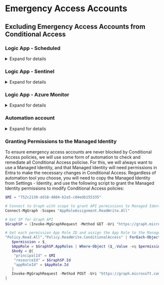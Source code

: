 # Emergency Access Accounts

## Excluding Emergency Access Accounts from Conditional Access

### Logic App - Scheduled
<details>
  <summary>Expand for details</summary><br>

<span style="display:block">[![Deploy to Azure](https://aka.ms/deploytoazurebutton)](https://portal.azure.com/#create/Microsoft.Template/uri/https%3A%2F%2Fraw.githubusercontent.com%2Fnathanmcnulty%2Fnathanmcnulty%2Frefs%2Fheads%2Fmain%2FEntra%2Femergency-access%2Femergency-access-exclusion.json)</span>

This solution exlcudes a security group from all CA policies, so you will need to create a security group and place your emergency access accounts in this group. Conditional Access caches group memberships, so there is no risk that an outage between Conditional Access and Entra ID will cause issues. You will need the security group objectId during deployment of the Logic App template below.

<img width="728" height="709" alt="image" src="https://github.com/user-attachments/assets/25608f7f-00dc-4e0c-8f3c-a16af389f92f" />
</details>

### Logic App - Sentinel

<details>
  <summary>Expand for details</summary><br>

<span style="display:block">[![Deploy to Azure](https://aka.ms/deploytoazurebutton)](https://portal.azure.com/#create/Microsoft.Template/uri/https%3A%2F%2Fraw.githubusercontent.com%2Fnathanmcnulty%2Fnathanmcnulty%2Frefs%2Fheads%2Fmain%2FEntra%2Femergency-access%2Femergency-access-exclusion-sentinel.json)</span>

This solution uses a Sentinel NRT Analytics rule to create an alert that triggers a Logic App. The Logic App only runs when an alert is created (so only when a Conditional Access change is detected), and this reduces cost by not running as often as well as limiting the number of actions because it only needs to process the one Conditional Access policy that was created or changed rather than processing all policies.<br><br>

The query below excludes the Managed Identity (to avoid loops) based on the default name of the Logic app, so if you change the name of the Logic App, you will need to change the query below to reflect the name of the Logic App. Sentinel will also need to be granted permissions on the resource group containing the Logic app.<br><br>

```kql
AuditLogs
| where OperationName in ("Add conditional access policy","Update conditional access policy")
| extend CAPolicyId = parse_json(TargetResources)[0]["id"]
| where Identity != "emergency-access-exclusion"
//| where parse_json(InitiatedBy)["app"]["appId"] == '' // Uncomment to exclude all modifications made by apps
```
</details>

### Logic App - Azure Monitor

<details>
  <summary>Expand for details</summary><br>
This solution is nearly identical to the Sentinel method above except that Azure Monitor (Log Analytics) can only run the query on an interval (1, 5, 10, or 15 minutes), and the cost to enable alerts may actually be more expensive than running Logic Apps on a schedule. The value here is if you inted to (or already do) create lots of alerts based on your Azure Monitor data.<br><br>
  
The query already excludes the Identity that is based on the default name of the Logic App. If you change the name of the Logic App, you will need to change the query below to reflect the name of the Logic App.<br><br>

```kql
AuditLogs
| where OperationName in ("Add conditional access policy","Update conditional access policy")
| extend CAPolicyId = parse_json(TargetResources)[0]["id"]
| where Identity != "emergency-access-exclusion"
//| where parse_json(InitiatedBy)["app"]["appId"] == '' // Uncomment to exclude all modifications made by apps
```
</details>

### Automation account

<details>
  <summary>Expand for details</summary><br>
This solution uses a PowerShell runbook in an Azure Automation account, and it can be configured to run on a schedule or triggered via a webhook. I plan to create an Azure Developer CLI (azd) deployment for this and a few other solutions as a showcase of how that tool works, but for now you can simply copy the code from the script here:
https://github.com/nathanmcnulty/nathanmcnulty/blob/main/Entra/emergency-access/emergency-access-exclusion.ps1
</details>

### Granting Permissions to the Managed Identity

To ensure emergency access accounts are never blocked by Conditional Access policies, we will use some form of automation to check and remediate all Conditional Access policise. For this, we will always want to use a Managed Identity, and that Managed Identity will need permissions in Entra to make the necessary changes in Conditional Access. Regardless of automation tool you choose, you will need to copy the Managed Identity from Settings - Identity, and use the following script to grant the Managed Identity permissions to modify Conditional Access policies:

```powershell
$MI = "752c2130-dd18-4804-b2a5-c04edb155335"

# Connect to Graph with scope to grant API permissions to Managed Identity
Connect-MgGraph -Scopes "AppRoleAssignment.ReadWrite.All"

# Get SP for Graph API
$GraphSP = (Invoke-MgGraphRequest -Method GET -Uri "https://graph.microsoft.com/v1.0/servicePrincipals?`$filter=appId eq '00000003-0000-0000-c000-000000000000'").value

# Get each permission App Role ID and assign the App Role to the Managed Identity
"Policy.Read.All","Policy.ReadWrite.ConditionalAccess" | ForEach-Object {
   $permission = $_
   $AppRole = $GraphSP.AppRoles | Where-Object {$_.Value -eq $permission -and $_.AllowedMemberTypes -contains "Application"}
   $body = @{
    "principalId" = $MI
    "resourceId" = $GraphSP.Id
    "appRoleId" = $AppRole.Id
   }
   Invoke-MgGraphRequest -Method POST -Uri "https://graph.microsoft.com/v1.0/servicePrincipals/$MI/appRoleAssignments" -Body ($body | ConvertTo-Json) -ContentType "application/json"
}
```

